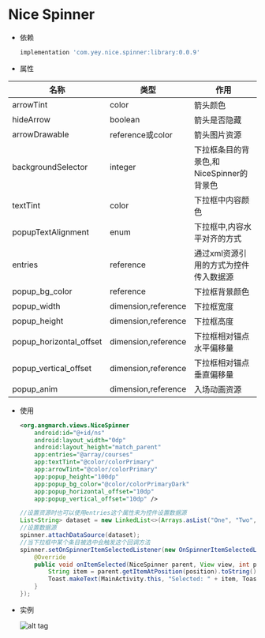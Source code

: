 # Nice Spinner 
- 依赖
    ```groovy
    implementation 'com.yey.nice.spinner:library:0.0.9' 
    ```
- 属性

|名称|类型|作用|  
|---|----|---|
| arrowTint | color | 箭头颜色|
| hideArrow | boolean| 箭头是否隐藏|
| arrowDrawable| reference或color| 箭头图片资源|
|backgroundSelector|integer|下拉框条目的背景色,和NiceSpinner的背景色|
|textTint|color|下拉框中内容颜色|
|popupTextAlignment|enum|下拉框中,内容水平对齐的方式|
|entries|reference|通过xml资源引用的方式为控件传入数据源|
|popup_bg_color|reference|下拉框背景颜色|
|popup_width|dimension,reference|下拉框宽度|
|popup_height|dimension,reference|下拉框高度|
|popup_horizontal_offset|dimension,reference|下拉框相对锚点水平偏移量|
|popup_vertical_offset|dimension,reference|下拉框相对锚点垂直偏移量|
|popup_anim|dimension,reference|入场动画资源|

- 使用
    ```xml
    <org.angmarch.views.NiceSpinner
        android:id="@+id/ns"
        android:layout_width="0dp"
        android:layout_height="match_parent"
        app:entries="@array/courses"
        app:textTint="@color/colorPrimary"
        app:arrowTint="@color/colorPrimary"
        app:popup_height="100dp"    
        app:popup_bg_color="@color/colorPrimaryDark"  
        app:popup_horizontal_offset="10dp"
        app:popup_vertical_offset="10dp" />
    ```
    ```java
    //设置资源时也可以使用entries这个属性来为控件设置数据源
    List<String> dataset = new LinkedList<>(Arrays.asList("One", "Two", "Three", "Four", "Five"));
    //设置数据源  
    spinner.attachDataSource(dataset);
    //当下拉框中某个条目被选中会触发这个回调方法  
    spinner.setOnSpinnerItemSelectedListener(new OnSpinnerItemSelectedListener() {
        @Override
        public void onItemSelected(NiceSpinner parent, View view, int position, long id) {
            String item = parent.getItemAtPosition(position).toString();
            Toast.makeText(MainActivity.this, "Selected: " + item, Toast.LENGTH_SHORT).show();
        }
    });
    ```
- 实例

    ![alt tag](nice-spinner.gif)  
